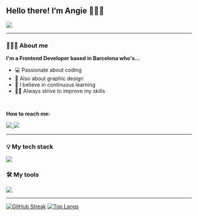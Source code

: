 <h2>Hello there! I’m Angie 🙋🏻‍♀️</h2>

<img src="https://i.pinimg.com/originals/56/aa/dc/56aadc8f75b6f4cb9b64ea55186a0a53.gif">

<img align="right" src="https://komarev.com/ghpvc/?username=anyeelog&style=flat-square&color=ff69b4" alt=""/>

<hr></hr>

<h3>👩🏻‍💻 About me</h3>

<strong>I'm a Frontend Developer based in Barcelona who's...</strong>

<ul>
  <li>💻 Passionate about coding</li>
  <li>🎨 Also about graphic design</li>
  <li>📝 I believe in continuous learning</li>
  <li>💪🏻 Always strive to improve my skills</li>
</ul>

<br>

<strong>How to reach me:</strong>

<a align="right" href="https://www.linkedin.com/in/anyeelog/">
  <img src="https://img.shields.io/badge/linkedin-ff69b4?style=for-the-badge&logo=linkedin">
</a>

<a align="right" href="mailto:anyeelogs@gmail.com">
  <img src="https://img.shields.io/badge/gmail-orange?style=for-the-badge">
</a>

<hr></hr>

<h3>💡 My tech stack</h3>
<img src="https://skillicons.dev/icons?i=html,css,js,sass,bootstrap,tailwind,react,ruby,gulp,webpack,mysql,git" />


<h3>🛠️ My tools</h3>
<img src="https://skillicons.dev/icons?i=ps,ai,figma,vscode,github,heroku,netlify" />

<hr></hr>

[![GitHub Streak](https://streak-stats.demolab.com/?user=anyeelog&theme=default)](https://git.io/streak-stats)
[![Top Langs](https://github-readme-stats.vercel.app/api/top-langs/?username=anyeelog&layout=compact)](https://github.com/anuraghazra/github-readme-stats)
